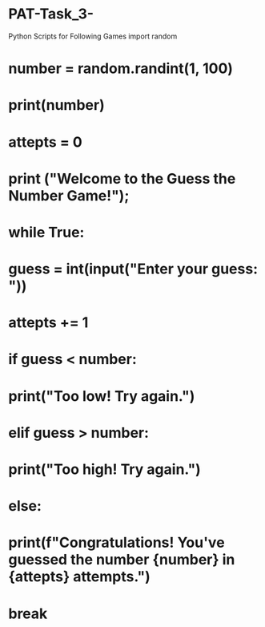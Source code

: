 # PAT-Task_3-
Python Scripts for Following Games
import random

# number = random.randint(1, 100)
# print(number)
# attepts = 0

# print ("Welcome to the Guess the Number Game!");
# while True:
#     guess = int(input("Enter your guess: "))
#     attepts += 1
    
#     if guess < number:
#         print("Too low! Try again.")
#     elif guess > number:
#         print("Too high! Try again.")
#     else:
#         print(f"Congratulations! You've guessed the number {number} in {attepts} attempts.")
#         break

